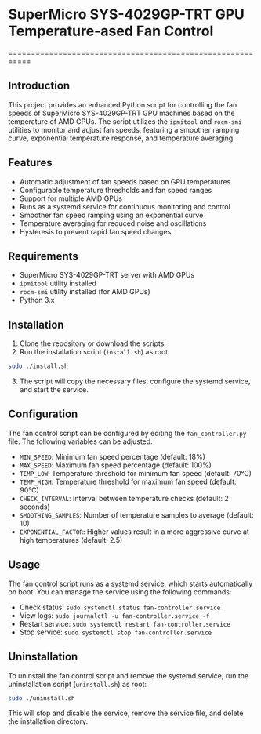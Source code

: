 # SuperMicro SYS-4029GP-TRT GPU Temperature-ased Fan Control
===========================================================

## Introduction

This project provides an enhanced Python script for controlling the fan speeds of SuperMicro SYS-4029GP-TRT GPU machines based on the temperature of AMD GPUs. The script utilizes the `ipmitool` and `rocm-smi` utilities to monitor and adjust fan speeds, featuring a smoother ramping curve, exponential temperature response, and temperature averaging.

## Features

* Automatic adjustment of fan speeds based on GPU temperatures
* Configurable temperature thresholds and fan speed ranges
* Support for multiple AMD GPUs
* Runs as a systemd service for continuous monitoring and control
* Smoother fan speed ramping using an exponential curve
* Temperature averaging for reduced noise and oscillations
* Hysteresis to prevent rapid fan speed changes

## Requirements

* SuperMicro SYS-4029GP-TRT server with AMD GPUs
* `ipmitool` utility installed
* `rocm-smi` utility installed (for AMD GPUs)
* Python 3.x

## Installation

1. Clone the repository or download the scripts.
2. Run the installation script (`install.sh`) as root:
```bash
sudo ./install.sh
```
3. The script will copy the necessary files, configure the systemd service, and start the service.

## Configuration

The fan control script can be configured by editing the `fan_controller.py` file. The following variables can be adjusted:

* `MIN_SPEED`: Minimum fan speed percentage (default: 18%)
* `MAX_SPEED`: Maximum fan speed percentage (default: 100%)
* `TEMP_LOW`: Temperature threshold for minimum fan speed (default: 70°C)
* `TEMP_HIGH`: Temperature threshold for maximum fan speed (default: 90°C)
* `CHECK_INTERVAL`: Interval between temperature checks (default: 2 seconds)
* `SMOOTHING_SAMPLES`: Number of temperature samples to average (default: 10)
* `EXPONENTIAL_FACTOR`: Higher values result in a more aggressive curve at high temperatures (default: 2.5)

## Usage

The fan control script runs as a systemd service, which starts automatically on boot. You can manage the service using the following commands:

* Check status: `sudo systemctl status fan-controller.service`
* View logs: `sudo journalctl -u fan-controller.service -f`
* Restart service: `sudo systemctl restart fan-controller.service`
* Stop service: `sudo systemctl stop fan-controller.service`

## Uninstallation

To uninstall the fan control script and remove the systemd service, run the uninstallation script (`uninstall.sh`) as root:
```bash
sudo ./uninstall.sh
```
This will stop and disable the service, remove the service file, and delete the installation directory.